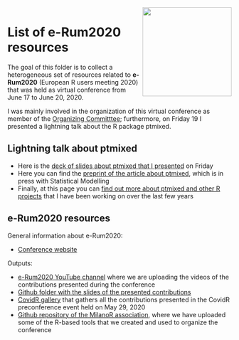 <img src="https://user-images.githubusercontent.com/20061736/84913063-626df380-b0ba-11ea-8781-dbff9962e2c0.png" align="right" alt="" width="200" />

# List of e-Rum2020 resources

The goal of this folder is to collect a heterogeneous set of resources related to **e-Rum2020** (European R users meeting 2020) that was held as virtual conference from June 17 to June 20, 2020. 

I was mainly involved in the organization of this virtual conference as member of the [Organizing Committtee](https://2020.erum.io/about/organizers/); furthermore, on Friday 19 I presented a lightning talk about the R package ptmixed.

## Lightning talk about ptmixed

- Here is the [deck of slides about ptmixed that I presented](https://github.com/m-signo/erum2020/blob/master/beamer-signorelli-erum2020.pdf) on Friday
- Here you can find the [preprint of the article about ptmixed](https://arxiv.org/abs/2004.11193), which is in press with Statistical Modelling
- Finally, at this page you can [find out more about ptmixed and other R projects](https://mirkosignorelli.wixsite.com/home/software) that I have been working on over the last few years

## e-Rum2020 resources

General information about e-Rum2020:
- [Conference website](https://2020.erum.io/)

Outputs:
- [e-Rum2020 YouTube channel](https://www.youtube.com/channel/UCDOoQShiQHE7_C-wuLqFJ7w) where we are uploading the videos of the contributions presented during the conference
- [Github folder with the slides of the presented contributions](https://github.com/Milano-R/erum2020program)
- [CovidR gallery](https://milano-r.github.io/erum2020-covidr-contest/) that gathers all the contributions presented in the CovidR preconference event held on May 29, 2020
- [Github repository of the MilanoR association](https://github.com/Milano-R), where we have uploaded some of the R-based tools that we created and used to organize the conference


